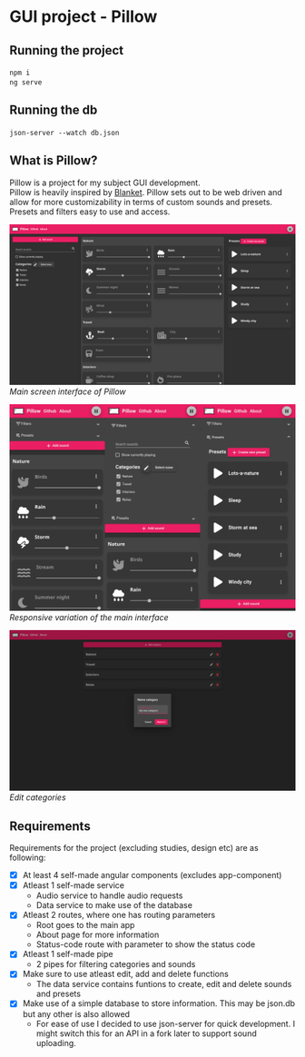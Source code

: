 # GUI project - Pillow

## Running the project

`npm i`  
`ng serve`

## Running the db

`json-server --watch db.json`

## What is Pillow?

Pillow is a project for my subject GUI development.  
Pillow is heavily inspired by [Blanket](https://github.com/rafaelmardojai/blanket). Pillow sets out to be web driven and allow for more customizability in terms of custom sounds and presets.  
Presets and filters easy to use and access.

![Main screen of Pillow](screenshots/pillow-main-screen.png)  
*Main screen interface of Pillow*

![Responsive screen of Pillow](screenshots/pillow-responsive.jpg)
*Responsive variation of the main interface*

![Edit categories](screenshots/pillow-categories.png)  
*Edit categories*

## Requirements

Requirements for the project (excluding studies, design etc) are as following:

- [X] At least 4 self-made angular components (excludes app-component)
- [X] Atleast 1 self-made service
  - Audio service to handle audio requests
  - Data service to make use of the database
- [X] Atleast 2 routes, where one has routing parameters
  - Root goes to the main app
  - About page for more information
  - Status-code route with parameter to show the status code
- [X] Atleast 1 self-made pipe
  - 2 pipes for filtering categories and sounds
- [X] Make sure to use atleast edit, add and delete functions
  - The data service contains funtions to create, edit and delete sounds and presets
- [X] Make use of a simple database to store information. This may be json.db but any other is also allowed
  - For ease of use I decided to use json-server for quick development. I might switch this for an API in a fork later to support sound uploading.
